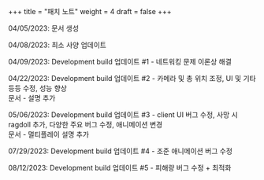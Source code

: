 +++
title = "패치 노트"
weight = 4
draft = false
+++

04/05/2023: 문서 생성    
    
04/08/2023: 최소 사양 업데이트    
    
04/09/2023: Development build 업데이트 #1 - 네트워킹 문제 이론상 해결     
     
04/22/2023: Development build 업데이트 #2 - 카메라 및 총 위치 조정, UI 및 기타 등등 수정, 성능 향상     
문서 - 설명 추가      
     
05/06/2023: Development build 업데이트 #3 - client UI 버그 수정, 사망 시 ragdoll 추가, 다양한 주요 버그 수정, 애니메이션 변경    
문서 - 멀티플레이 설명 추가
     
07/29/2023: Development build 업데이트 #4 - 조준 애니메이션 버그 수정
     
08/12/2023: Development build 업데이트 #5 - 피해량 버그 수정 + 최적화